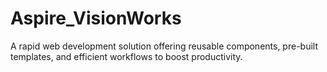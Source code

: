 # Aspire_VisionWorks
A rapid web development solution offering reusable components, pre-built templates, and efficient workflows to boost productivity.  
